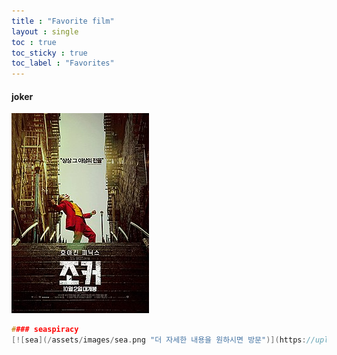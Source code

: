```yaml
---
title : "Favorite film"
layout : single
toc : true
toc_sticky : true
toc_label : "Favorites"
---
```

#### joker
![joker](/assets/images/joker.jpg)

~~~c
#### seaspiracy
[![sea](/assets/images/sea.png "더 자세한 내용을 원하시면 방문")](https://upload.wikimedia.org/wikipedia/en/thumb/3/34/Seaspiracy_2021_Film_poster.png/220px-Seaspiracy_2021_Film_poster.png)

